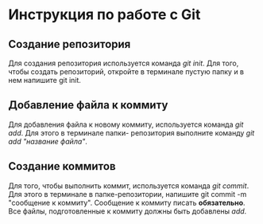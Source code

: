 # Инструкция по работе с Git 

## Создание репозитория 
Для создания репозитория используется команда *git init*. Для того, чтобы создать репозиторий, откройте в терминале пустую папку и в нем напишите git init. 

## Добавление файла к коммиту
Для добавления файла к новому коммиту, используется команда *git add*. Для этого в терминале папки- репозитория выполните команду *git add "название файла"*. 

## Создание коммитов 
Для того, чтобы выполнить коммит, используется команда *git commit*. Для этого в терминале в папке-репозитории, напишите git commit -m "сообщение к коммиту". Сообщение к коммиту писать **обязательно**. Все файлы, подготовленные к коммиту должны быть добавлены *add*. 

